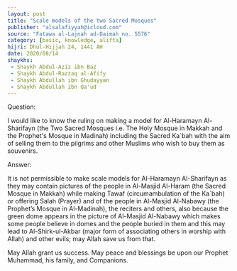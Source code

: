 ```yaml
---
layout: post
title: "Scale models of the two Sacred Mosques"
publisher: "alsalafiyyah@icloud.com"
source: "Fatawa al-Lajnah ad-Daimah no. 5576"
category: [basic, knowledge, alifta]
hijri: Dhul-Hijjah 24, 1441 AH
date: 2020/08/14
shaykhs: 
 - Shaykh Abdul-Aziz ibn Baz
 - Shaykh Abdul-Razzaq al-Afify
 - Shaykh Abdullah ibn Ghudayyan
 - Shaykh Abdullah ibn Qa'ud
---
```



Question:

I would like to know the ruling on making a model for Al-Haramayn Al-Sharifayn (the Two Sacred Mosques i.e. The Holy Mosque in Makkah and the Prophet's Mosque in Madinah) including the Sacred Ka`bah with the aim of selling them to the pilgrims and other Muslims who wish to buy them as souvenirs.

Answer: 

It is not permissible to make scale models for Al-Haramayn Al-Sharifayn as they may contain pictures of the people in Al-Masjid Al-Haram (the Sacred Mosque in Makkah) while making Tawaf (circumambulation of the Ka`bah) or offering Salah (Prayer) and of the people in Al-Masjid Al-Nabawy (the Prophet’s Mosque in Al-Madinah), the reciters and others, also because the green dome appears in the picture of Al-Masjid Al-Nabawy which makes some people believe in domes and the people buried in them and this may lead to Al-Shirk-ul-Akbar (major form of associating others in worship with Allah) and other evils; may Allah save us from that.

May Allah grant us success. May peace and blessings be upon our Prophet Muhammad, his family, and Companions.

